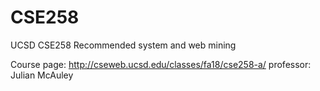 # CSE258

UCSD CSE258 Recommended system and web mining

Course page: http://cseweb.ucsd.edu/classes/fa18/cse258-a/
professor: Julian McAuley 
